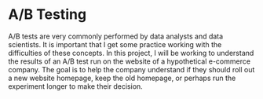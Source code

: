 # A/B Testing
A/B tests are very commonly performed by data analysts and data scientists. It is important that I get some practice working with the difficulties of these concepts. In this project, I will be working to understand the results of an A/B test run on the website of a hypothetical e-commerce company. The goal is to help the company understand if they should roll out a new website homepage, keep the old homepage, or perhaps run the experiment longer to make their decision.
